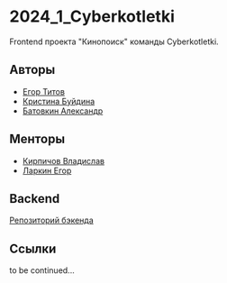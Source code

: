 # 2024_1_Cyberkotletki

Frontend проекта "Кинопоиск" команды Cyberkotletki.

## Авторы

- [Егор Титов](https://github.com/EGRoBBeRTiT)
- [Кристина Буйдина](https://github.com/KristinaBu)
- [Батовкин Александр](https://github.com/blackHATred)

## Менторы

- [Кирпичов Владислав](https://github.com/VladislavKirpichov)
- [Ларкин Егор](https://github.com/WhoIsYgim)

## Backend

[Репозиторий бэкенда](https://github.com/go-park-mail-ru/2024_1_Cyberkotletki)

## Ссылки

to be continued...
